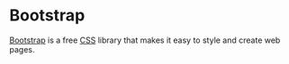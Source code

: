 # Bootstrap
[Bootstrap](https://getbootstrap.com/) is a free [CSS](/wiki/CSS) library that makes it easy to style and create web pages.